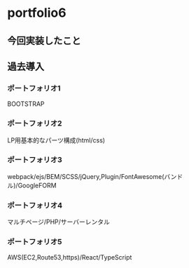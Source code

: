 
# portfolio6


## 今回実装したこと



## 過去導入
### ポートフォリオ1
BOOTSTRAP

### ポートフォリオ2
LP用基本的なパーツ構成(html/css)

### ポートフォリオ3
webpack/ejs/BEM/SCSS/jQuery,Plugin/FontAwesome(バンドル)/GoogleFORM

### ポートフォリオ4
マルチページ/PHP/サーバーレンタル

### ポートフォリオ5
AWS(EC2,Route53,https)/React/TypeScript
